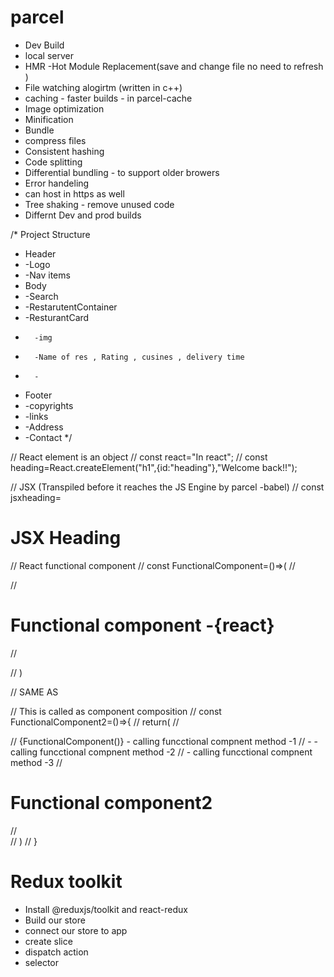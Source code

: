 # parcel 
- Dev Build 
- local server 
- HMR -Hot Module Replacement(save and change file no need to refresh )
- File watching alogirtm (written in c++)
- caching - faster builds - in parcel-cache
- Image optimization
- Minification 
- Bundle
- compress files
- Consistent hashing 
- Code splitting 
- Differential bundling - to support older browers
- Error handeling 
- can host in https as well
- Tree shaking - remove unused code
- Differnt Dev and prod builds

/* Project Structure
* Header
*  -Logo
*  -Nav items
* Body
*  -Search
*  -RestarutentContainer
*   -ResturantCard
*       -img
*       -Name of res , Rating , cusines , delivery time
*       -
* Footer
*  -copyrights
*  -links
*  -Address
*  -Contact
*/

<!-- Self notes -->

// React element is an object 
// const react="In react";
// const heading=React.createElement("h1",{id:"heading"},"Welcome back!!");

// JSX (Transpiled before it reaches the JS Engine by parcel -babel)
// const jsxheading=<h1>JSX Heading</h1>

// React functional component
// const FunctionalComponent=()=>(
//         <div id="container">
//         <h1>Functional component -{react}</h1>
//     </div>
    
// )

// SAME AS

// This is called as component composition
// const FunctionalComponent2=()=>{
//     return(
//         <div id="container2">
//             {FunctionalComponent()} - calling funcctional compnent method -1
//             <FunctionalComponent></FunctionalComponent> - - calling funcctional compnent method -2
//         <FunctionalComponent /> - calling funcctional compnent method -3
//         <h1>Functional component2</h1>
//     </div>
//     )
// }

# Redux toolkit
   -  Install @reduxjs/toolkit and react-redux
   -  Build our store
   -  connect our store to app
   -  create slice
   -  dispatch action
   -  selector
<!-- self note ends -->